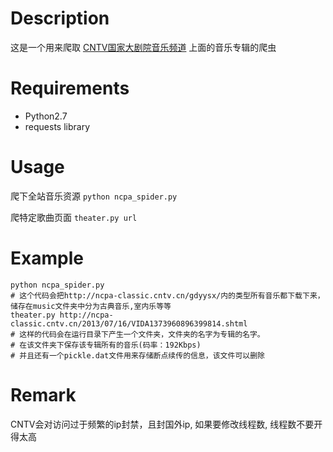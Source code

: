 # Description

这是一个用来爬取 [CNTV国家大剧院音乐频道](http://www.ncpa-classic.com/) 上面的音乐专辑的爬虫

# Requirements

- Python2.7
- requests library

# Usage

爬下全站音乐资源 `python ncpa_spider.py`

爬特定歌曲页面 `theater.py url`

# Example

```shell
python ncpa_spider.py
# 这个代码会把http://ncpa-classic.cntv.cn/gdyysx/内的类型所有音乐都下载下来，储存在music文件夹中分为古典音乐,室内乐等等
theater.py http://ncpa-classic.cntv.cn/2013/07/16/VIDA1373960896399814.shtml  
# 这样的代码会在运行目录下产生一个文件夹，文件夹的名字为专辑的名字。
# 在该文件夹下保存该专辑所有的音乐(码率：192Kbps)
# 并且还有一个pickle.dat文件用来存储断点续传的信息，该文件可以删除
```

# Remark

CNTV会对访问过于频繁的ip封禁，且封国外ip, 如果要修改线程数, 线程数不要开得太高





